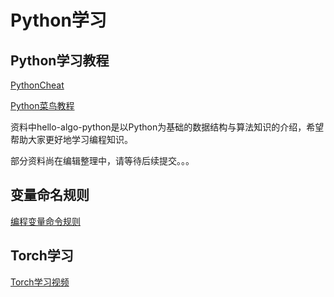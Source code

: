 # Python学习


## Python学习教程

[PythonCheat](https://www.pythoncheatsheet.org/)

[Python菜鸟教程](https://www.runoob.com/python/python-tutorial.html)

资料中hello-algo-python是以Python为基础的数据结构与算法知识的介绍，希望帮助大家更好地学习编程知识。



部分资料尚在编辑整理中，请等待后续提交。。。


## 变量命名规则

[编程变量命令规则](https://www.ee.columbia.edu/~marios/matlab/MatlabStyle1p5.pdf)



## Torch学习

[Torch学习视频](https://www.bilibili.com/video/BV1hE411t7RN/?buvid=XYC68C5C76B1BDFBA65EC01E1C28FBE963F47&from_spmid=search.search-result.0.0&is_story_h5=false&mid=Cngops%2FSpc%2F2Nny6Qvhqag%3D%3D&p=1&plat_id=116&share_from=ugc&share_medium=android&share_plat=android&share_session_id=ad7361d6-8cb3-4193-9ca4-c62212ae9559&share_source=WEIXIN&share_tag=s_i&spmid=united.player-video-detail.0.0&timestamp=1728735038&unique_k=RSx3efD&up_id=203989554)


